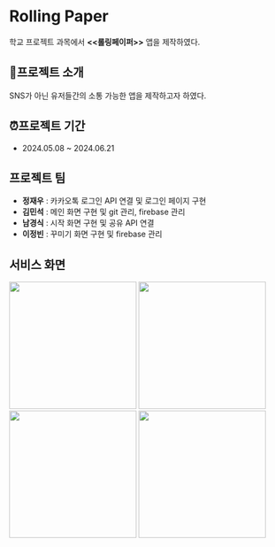 # Rolling Paper
학교 프로젝트 과목에서 **<<롤링페이퍼>>** 앱을 제작하였다.
## 📘프로젝트 소개
SNS가 아닌 유저들간의 소통 가능한 앱을 제작하고자 하였다.
## ⏰프로젝트 기간
- 2024.05.08 ~ 2024.06.21
## 프로젝트 팀
- **정재우** : 카카오톡 로그인 API 연결 및 로그인 페이지 구현
- **김민석** : 메인 화면 구현 및 git 관리, firebase 관리
- **남경식** : 시작 화면 구현 및 공유 API 연결
- **이정빈** : 꾸미기 화면 구현 및 firebase 관리
## 서비스 화면
<img src = "https://github.com/user-attachments/assets/693e0a82-a370-4689-81c6-627b0f745937" width="230" />
<img src = "https://github.com/user-attachments/assets/2ecd6253-5d35-4ec6-9872-2cac37861a02" width="230" />
<img src = "https://github.com/user-attachments/assets/a871e6ee-ade9-476d-87c4-d32fb6cf2281" width="230" />
<img src = "https://github.com/user-attachments/assets/f02ab6ee-1812-44c7-9fe7-69459a34734c" width="230" />
